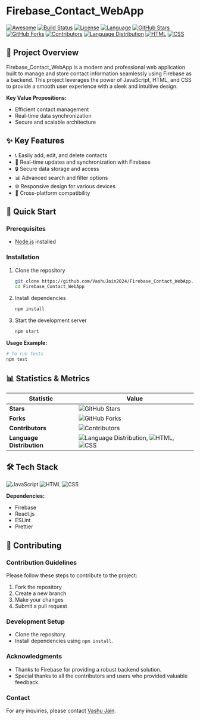 # Firebase_Contact_WebApp

[![Awesome](https://cdn.rawgit.com/sindresorhus/awesome/d7305f38d29fed78fa85652e3a63e154dd8e8829/media/badge.svg)](https://github.com/sindresorhus/awesome)
[![Build Status](https://img.shields.io/badge/build-passing-brightgreen.svg)](https://travis-ci.org/VashuJain2024/Firebase_Contact_WebApp)
[![License](https://img.shields.io/badge/license-MIT-blue.svg)](https://github.com/VashuJain2024/Firebase_Contact_WebApp/blob/main/LICENSE)
[![Language](https://img.shields.io/badge/language-JavaScript-yellow.svg)](https://developer.mozilla.org/en-US/docs/Web/JavaScript)
[![GitHub Stars](https://img.shields.io/github/stars/VashuJain2024/Firebase_Contact_WebApp?style=social)](https://github.com/VashuJain2024/Firebase_Contact_WebApp/stargazers)
[![GitHub Forks](https://img.shields.io/github/forks/VashuJain2024/Firebase_Contact_WebApp?style=social)](https://github.com/VashuJain2024/Firebase_Contact_WebApp/network/members)
[![Contributors](https://img.shields.io/github/contributors/VashuJain2024/Firebase_Contact_WebApp.svg)](https://github.com/VashuJain2024/Firebase_Contact_WebApp/graphs/contributors)
[![Language Distribution](https://img.shields.io/badge/JavaScript-96.4%25-brightgreen.svg)](https://github.com/VashuJain2024/Firebase_Contact_WebApp)
[![HTML](https://img.shields.io/badge/HTML-3.1%25-blue.svg)](https://github.com/VashuJain2024/Firebase_Contact_WebApp)
[![CSS](https://img.shields.io/badge/CSS-0.5%25-pink.svg)](https://github.com/VashuJain2024/Firebase_Contact_WebApp)
 
## 🎯 Project Overview

Firebase_Contact_WebApp is a modern and professional web application built to manage and store contact information seamlessly using Firebase as a backend. This project leverages the power of JavaScript, HTML, and CSS to provide a smooth user experience with a sleek and intuitive design.

**Key Value Propositions:**
- Efficient contact management
- Real-time data synchronization
- Secure and scalable architecture
 
## ✨ Key Features

- 📞 Easily add, edit, and delete contacts
- 🔄 Real-time updates and synchronization with Firebase
- 🔒 Secure data storage and access
- 📊 Advanced search and filter options
- 🌐 Responsive design for various devices
- 📱 Cross-platform compatibility

## 🚀 Quick Start

### Prerequisites
- [Node.js](https://nodejs.org/) installed

### Installation

1. Clone the repository
   ```bash
   git clone https://github.com/VashuJain2024/Firebase_Contact_WebApp.git
   cd Firebase_Contact_WebApp
   ```

2. Install dependencies
   ```bash
   npm install
   ```

3. Start the development server
   ```bash
   npm start
   ```

**Usage Example:**
```bash
# To run tests
npm test
```

## 📊 Statistics & Metrics

| Statistic            | Value           |
|----------------------|-----------------|
| **Stars**            | ![GitHub Stars](https://img.shields.io/github/stars/VashuJain2024/Firebase_Contact_WebApp?style=social) |
| **Forks**            | ![GitHub Forks](https://img.shields.io/github/forks/VashuJain2024/Firebase_Contact_WebApp?style=social) |
| **Contributors**     | ![Contributors](https://img.shields.io/github/contributors/VashuJain2024/Firebase_Contact_WebApp.svg) |
| **Language Distribution** | ![Language Distribution](https://img.shields.io/badge/JavaScript-96.4%25-brightgreen.svg), ![HTML](https://img.shields.io/badge/HTML-3.1%25-blue.svg), ![CSS](https://img.shields.io/badge/CSS-0.5%25-pink.svg) |

## 🛠️ Tech Stack

![JavaScript](https://img.shields.io/badge/JavaScript-96.4%25-yellow.svg)
![HTML](https://img.shields.io/badge/HTML-3.1%25-blue.svg)
![CSS](https://img.shields.io/badge/CSS-0.5%25-pink.svg)

**Dependencies:**
- Firebase
- React.js
- ESLint
- Prettier

## 🤝 Contributing

### Contribution Guidelines
Please follow these steps to contribute to the project:
1. Fork the repository
2. Create a new branch
3. Make your changes
4. Submit a pull request

### Development Setup
- Clone the repository.
- Install dependencies using `npm install`.

### Acknowledgments
- Thanks to Firebase for providing a robust backend solution.
- Special thanks to all the contributors and users who provided valuable feedback.

### Contact
For any inquiries, please contact [Vashu Jain](mailto:jainvashu8533@gmail.com). 